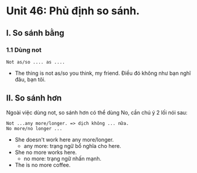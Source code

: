 # Unit 46: Phủ định so sánh.

## I. So sánh bằng
### 1.1 Dùng not


```
Not as/so .... as ....
```

- The thing is not as/so you think, my friend. Điều đó không như bạn nghĩ đâu, bạn tôi.



## II. So sánh hơn

Ngoài việc dùng not, so sánh hơn có thể dùng No, cần chú ý 2 lối nói sau:
```
Not ...any more/longer. => dịch không ... nữa.
No more/no longer ...
```

 - She doesn't work here any more/longer.
   - any more: trạng ngữ bổ nghĩa cho here.
 - She no more works here.
   - no more: trạng ngữ nhấn mạnh.
 - The is no more coffee.